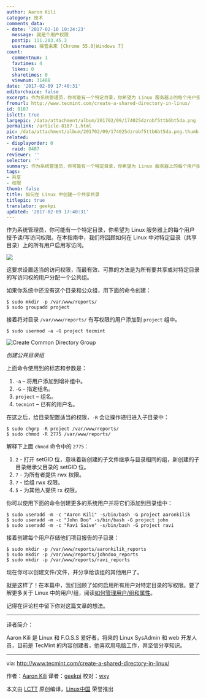 ```yaml
---
author: Aaron Kili
category: 技术
comments_data:
- date: '2017-02-10 10:24:23'
  message: 就是个用户权限
  postip: 111.203.45.3
  username: 噪音未来 [Chrome 55.0|Windows 7]
count:
  commentnum: 1
  favtimes: 4
  likes: 0
  sharetimes: 0
  viewnum: 31488
date: '2017-02-09 17:40:31'
editorchoice: false
excerpt: 作为系统管理员，你可能有一个特定目录，你希望为 Linux 服务器上的每个用户授予读/写访问权限。在本指南中，我们将回顾如何在 Linux 中对特定目录（共享目录）上的所有用户启用写访问。
fromurl: http://www.tecmint.com/create-a-shared-directory-in-linux/
id: 8187
islctt: true
largepic: /data/attachment/album/201702/09/174025dzrobf5ttb6bt5da.png
permalink: /article-8187-1.html
pic: /data/attachment/album/201702/09/174025dzrobf5ttb6bt5da.png.thumb.jpg
related:
- displayorder: 0
  raid: 8487
reviewer: ''
selector: ''
summary: 作为系统管理员，你可能有一个特定目录，你希望为 Linux 服务器上的每个用户授予读/写访问权限。在本指南中，我们将回顾如何在 Linux 中对特定目录（共享目录）上的所有用户启用写访问。
tags:
- 共享
- 权限
thumb: false
title: 如何在 Linux 中创建一个共享目录
titlepic: true
translator: geekpi
updated: '2017-02-09 17:40:31'
---
```


作为系统管理员，你可能有一个特定目录，你希望为 Linux 服务器上的每个用户授予读/写访问权限。在本指南中，我们将回顾如何在 Linux 中对特定目录（共享目录）上的所有用户启用写访问。


![](/data/attachment/album/201702/09/174025dzrobf5ttb6bt5da.png)


这要求设置适当的访问权限，而最有效、可靠的方法是为所有要共享或对特定目录的写访问权的用户分配一个公共组。


如果你系统中还没有这个目录和公众组，用下面的命令创建：



```
$ sudo mkdir -p /var/www/reports/
$ sudo groupadd project 

```

接着将对目录 `/var/www/reports/` 有写权限的用户添加到 `project` 组中。



```
$ sudo usermod -a -G project tecmint 

```

![Create Common Directory Group](/data/attachment/album/201702/09/174032l6imsmmymonycoy6.png)


*创建公共目录组*


上面命令使用到的标志和参数是：


1. `-a` – 将用户添加到增补组中。
2. `-G` – 指定组名。
3. `project` – 组名。
4. `tecmint` – 已有的用户名。


在这之后，给目录配置适当的权限，`-R` 会让操作递归进入子目录中： 



```
$ sudo chgrp -R project /var/www/reports/
$ sudo chmod -R 2775 /var/www/reports/

```

解释下上面 `chmod` 命令中的 `2775`：


1. `2` - 打开 setGID 位，意味着新创建的子文件继承与目录相同的组，新创建的子目录继承父目录的 setGID 位。
2. `7` - 为所有者提供 rwx 权限。
3. `7` - 给组 rwx 权限。
4. `5` - 为其他人提供 rx 权限。


你可以使用下面的命令创建更多的系统用户并将它们添加到目录组中：



```
$ sudo useradd -m -c "Aaron Kili" -s/bin/bash -G project aaronkilik
$ sudo useradd -m -c "John Doo" -s/bin/bash -G project john
$ sudo useradd -m -c "Ravi Saive" -s/bin/bash -G project ravi

```

接着创建每个用户存储他们项目报告的子目录：



```
$ sudo mkdir -p /var/www/reports/aaronkilik_reports
$ sudo mkdir -p /var/www/reports/johndoo_reports
$ sudo mkdir -p /var/www/reports/ravi_reports

```

现在你可以创建文件/文件，并分享给该组的其他用户了。


就是这样了！在本篇中，我们回顾了如何启用所有用户对特定目录的写权限。要了解更多关于 Linux 中的用户/组，阅读[如何管理用户/组和属性](/article-7418-1.html)。


记得在评论栏中留下你对这篇文章的想法。




---


译者简介：


Aaron Kili 是 Linux 和 F.O.S.S 爱好者，将来的 Linux SysAdmin 和 web 开发人员，目前是 TecMint 的内容创建者，他喜欢用电脑工作，并坚信分享知识。




---


via: <http://www.tecmint.com/create-a-shared-directory-in-linux/>


作者：[Aaron Kili](http://www.tecmint.com/author/aaronkili/) 译者：[geekpi](https://github.com/geekpi) 校对：[wxy](https://github.com/wxy)


本文由 [LCTT](https://github.com/LCTT/TranslateProject) 原创编译，[Linux中国](https://linux.cn/) 荣誉推出